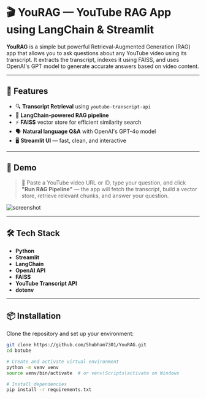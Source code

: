 # 🎬 YouRAG — YouTube RAG App using LangChain & Streamlit

**YouRAG** is a simple but powerful Retrieval-Augmented Generation (RAG) app that allows you to ask questions about any YouTube video using its transcript. It extracts the transcript, indexes it using FAISS, and uses OpenAI's GPT model to generate accurate answers based on video content.

---

## 🚀 Features

- 🔍 **Transcript Retrieval** using `youtube-transcript-api`
- 🧠 **LangChain-powered RAG pipeline**
- ⚡ **FAISS** vector store for efficient similarity search
- 🗣️ **Natural language Q&A** with OpenAI's GPT-4o model
- 🖥️ **Streamlit UI** — fast, clean, and interactive

---

## 📸 Demo

> 📌 Paste a YouTube video URL or ID, type your question, and click **"Run RAG Pipeline"** — the app will fetch the transcript, build a vector store, retrieve relevant chunks, and answer your question.

![screenshot](#) <!-- Add screenshot or Streamlit Cloud link here -->

---

## 🛠️ Tech Stack

- **Python**
- **Streamlit**
- **LangChain**
- **OpenAI API**
- **FAISS**
- **YouTube Transcript API**
- **dotenv**

---

## 📦 Installation

Clone the repository and set up your environment:

```bash
git clone https://github.com/Shubham7301/YouRAG.git
cd botube

# Create and activate virtual environment
python -m venv venv
source venv/bin/activate  # or venv\Scripts\activate on Windows

# Install dependencies
pip install -r requirements.txt
